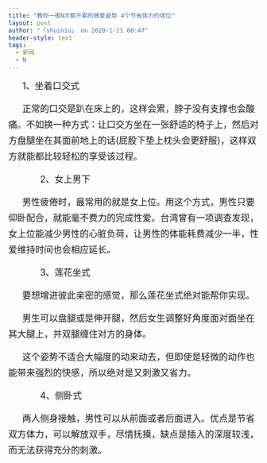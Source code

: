 ```yaml
---
title: "教你一夜N次都不累的做爱姿势 4个节省体力的体位"
layout: post
author: "「shuiniu」 on 2020-1-11 00:47"
header-style: text
tags:
  - 新闻
  - N
---
```


<head></head>
<body>
 <p style="line-height:32px;text-indent:2em;text-align:left"><font style="font-size:18px">1、坐着口交式</font></p>
 <p style="line-height:32px;text-indent:2em;text-align:left"><font style="font-size:18px">正常的口交是趴在床上的，这样会累，脖子没有支撑也会酸痛。不如换一种方式：让口交方坐在一张舒适的椅子上，然后对方盘腿坐在其面前地上的话(屁股下垫上枕头会更舒服)，这样双方就能都比较轻松的享受该过程。</font></p>
 <p style="line-height:32px;text-indent:2em;text-align:left"><font style="font-size:18px">　　2、女上男下</font></p>
 <p style="line-height:32px;text-indent:2em;text-align:left"><font style="font-size:18px">男性疲倦时，最常用的就是女上位。用这个方式，男性只要仰卧配合，就能毫不费力的完成性爱。台湾曾有一项调查发现，女上位能减少男性的心脏负荷，让男性的体能耗费减少一半，性爱维持时间也会相应延长。</font></p>
 <p style="line-height:32px;text-indent:2em;text-align:left"><font style="font-size:18px">　　3、莲花坐式</font></p>
 <p style="line-height:32px;text-indent:2em;text-align:left"><font style="font-size:18px">要想增进彼此亲密的感觉，那么莲花坐式绝对能帮你实现。</font></p>
 <p style="line-height:32px;text-indent:2em;text-align:left"><font style="font-size:18px">男生可以盘腿或是伸开腿，然后女生调整好角度面对面坐在其大腿上，并双腿缠住对方的身体。</font></p>
 <p style="line-height:32px;text-indent:2em;text-align:left"><font style="font-size:18px">这个姿势不适合大幅度的动来动去，但即使是轻微的动作也能带来强烈的快感，所以绝对是又刺激又省力。</font></p>
 <p style="line-height:32px;text-indent:2em;text-align:left"><font style="font-size:18px">　　4、侧卧式</font></p>
 <p style="line-height:32px;text-indent:2em;text-align:left"><font style="font-size:18px">两人侧身接触，男性可以从前面或者后面进入。优点是节省双方体力，可以解放双手，尽情抚摸，缺点是插入的深度较浅，而无法获得充分的刺激。</font></p>
 <br>
</body>


